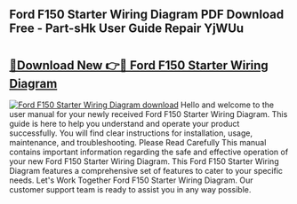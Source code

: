 ## Ford F150 Starter Wiring Diagram PDF Download Free - Part-sHk User Guide Repair YjWUu

# <h2><a href="http://dfsti1e.blite.top/?on=Ford+F150+Starter+Wiring+Diagram">🔗Download New 👉🔴 Ford F150 Starter Wiring Diagram</a></h2>

[![Ford F150 Starter Wiring Diagram download](https://i.imgur.com/lujVjoI.png)](http://dfsti1e.blite.top/?on=Ford+F150+Starter+Wiring+Diagram)
Hello and welcome to the user manual for your newly received Ford F150 Starter Wiring Diagram. This guide is here to help you understand and operate your product successfully. You will find clear instructions for installation, usage, maintenance, and troubleshooting. Please Read Carefully This manual contains important information regarding the safe and effective operation of your new Ford F150 Starter Wiring Diagram. This Ford F150 Starter Wiring Diagram features a comprehensive set of features to cater to your specific needs. Let's Work Together Ford F150 Starter Wiring Diagram. Our customer support team is ready to assist you in any way possible.
